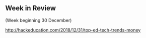 ## Week in Review
(Week beginning 30 December)

http://hackeducation.com/2018/12/31/top-ed-tech-trends-money